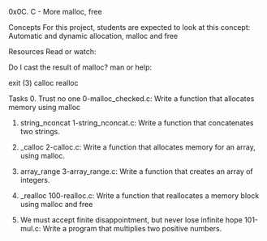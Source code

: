 0x0C. C - More malloc, free

Concepts
For this project, students are expected to look at this concept:
Automatic and dynamic allocation, malloc and free

Resources
Read or watch:

Do I cast the result of malloc?
man or help:

exit (3)
calloc
realloc

Tasks
0. Trust no one
0-malloc_checked.c: Write a function that allocates memory using malloc

1. string_nconcat
1-string_nconcat.c: Write a function that concatenates two strings.

2. _calloc
2-calloc.c: Write a function that allocates memory for an array, using malloc.

3. array_range
3-array_range.c: Write a function that creates an array of integers.

4. _realloc
100-realloc.c: Write a function that reallocates a memory block using malloc and free

5. We must accept finite disappointment, but never lose infinite hope
101-mul.c: Write a program that multiplies two positive numbers.
